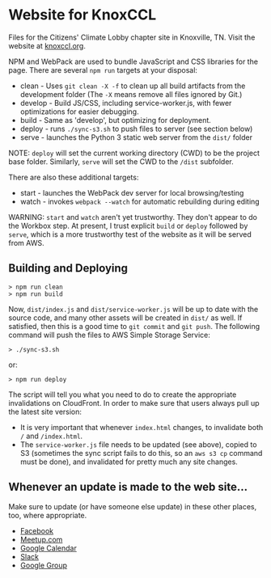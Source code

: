 # Website for KnoxCCL

Files for the Citizens' Climate Lobby chapter site in Knoxville, TN. Visit the
website at [knoxccl.org](http://knoxccl.org).

NPM and WebPack are used to bundle JavaScript and CSS libraries for the page. There are
several `npm run` targets at your disposal:

* clean - Uses `git clean -X -f` to clean up all build artifacts from the development folder
  (The `-X` means remove all files ignored by Git.)
* develop - Build JS/CSS, including service-worker.js, with fewer optimizations for easier
  debugging.
* build - Same as 'develop', but optimizing for deployment.
* deploy - runs `./sync-s3.sh` to push files to server (see section below)
* serve - launches the Python 3 static web server from the `dist/` folder

NOTE: `deploy` will set the current working directory (CWD) to be the project base folder.
Similarly, `serve` will set the CWD to the `/dist` subfolder.

There are also these additional targets:

* start - launches the WebPack dev server for local browsing/testing
* watch - invokes `webpack --watch` for automatic rebuilding during editing

WARNING: `start` and `watch` aren't yet trustworthy. They don't appear to do the Workbox step.
At present, I trust explicit `build` or `deploy` followed by `serve`, which is a more
trustworthy test of the website as it will be served from AWS.

## Building and Deploying

    > npm run clean
    > npm run build

Now, `dist/index.js` and `dist/service-worker.js` will be up to date with the source code, and
many other assets will be created in `dist/` as well. If satisfied, then this is a good time to
`git commit` and `git push`. The following command will push the files to AWS Simple Storage
Service:

    > ./sync-s3.sh

or:

    > npm run deploy

The script will tell you what you need to do to create the appropriate invalidations on
CloudFront. In order to make sure that users always pull up the latest site version:

* It is very important that whenever `index.html` changes, to invalidate both `/` and
  `/index.html`.
* The `service-worker.js` file needs to be updated (see above), copied to S3 (sometimes the
  sync script fails to do this, so an `aws s3 cp` command must be done), and invalidated for
  pretty much any site changes.

## Whenever an update is made to the web site…

Make sure to update (or have someone else update) in these other places, too, where
appropriate.

* [Facebook](https://www.facebook.com/Citizens-Climate-Lobby-Knoxville-Chapter-159872501112806/)
* [Meetup.com](https://www.meetup.com/Citizens-Climate-Lobby-Knoxville/)
* [Google Calendar](https://calendar.google.com/calendar?cid=NWtnc2w2aGl0OG4wMDJraGd0bTVpaW9wazBAZ3JvdXAuY2FsZW5kYXIuZ29vZ2xlLmNvbQ)
* [Slack](https://knoxccl.slack.com/)
* [Google Group](https://groups.google.com/forum/#!forum/knoxccl)
